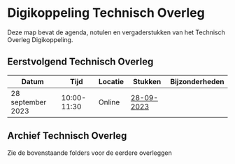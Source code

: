 # Digikoppeling Technisch Overleg

Deze map bevat de agenda, notulen en vergaderstukken van het Technisch Overleg Digikoppeling.

## Eerstvolgend Technisch Overleg

| Datum | Tijd | Locatie | Stukken | Bijzonderheden |
| ----- | ---- | ------- | ------- | -------------- |
|   28 september 2023    | 10:00- 11:30    |  Online       |[28-09-2023](https://github.com/Logius-standaarden/Overleg/tree/main/Digikoppeling/2023-09-28)|      |


## Archief Technisch Overleg

Zie de bovenstaande folders voor de eerdere overleggen 
